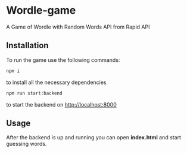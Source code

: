 # Wordle-game

A Game of Wordle with Random Words API from Rapid API

## Installation

To run the game use the following commands:

```bash
npm i
```
to install all the necessary dependencies

```bash
npm run start:backend
```
to start the backend on [http://localhost:8000](http://localhost:8000)

## Usage

After the backend is up and running you can open **index.html** and start guessing words.
